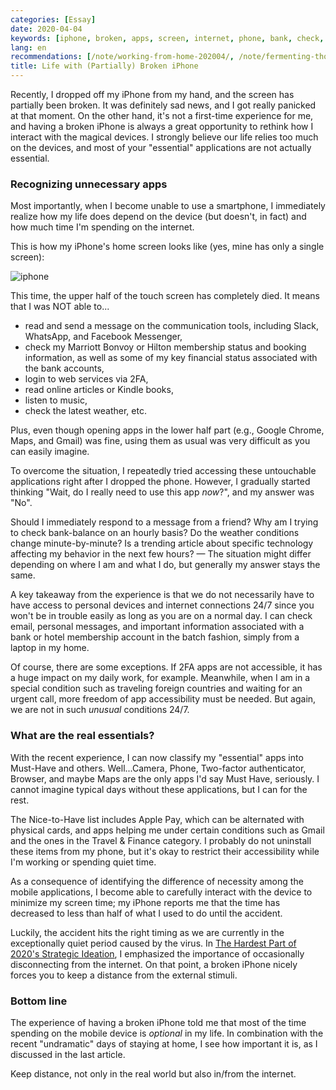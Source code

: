 ```yaml
---
categories: [Essay]
date: 2020-04-04
keywords: [iphone, broken, apps, screen, internet, phone, bank, check, device, half]
lang: en
recommendations: [/note/working-from-home-202004/, /note/fermenting-thoughts/, /note/issue-driven/]
title: Life with (Partially) Broken iPhone
---
```


Recently, I dropped off my iPhone from my hand, and the screen has partially been broken. It was definitely sad news, and I got really panicked at that moment. On the other hand, it's not a first-time experience for me, and having a broken iPhone is always a great opportunity to rethink how I interact with the magical devices. I strongly believe our life relies too much on the devices, and most of your "essential" applications are not actually essential.

### Recognizing unnecessary apps

Most importantly, when I become unable to use a smartphone, I immediately realize how my life does depend on the device (but doesn't, in fact) and how much time I'm spending on the internet. 

This is how my iPhone's home screen looks like (yes, mine has only a single screen):

![iphone](/images/life-with-broken-iphone/iphone-202003.png)

This time, the upper half of the touch screen has completely died. It means that I was NOT able to...

- read and send a message on the communication tools, including Slack, WhatsApp, and Facebook Messenger,
- check my Marriott Bonvoy or Hilton membership status and booking information, as well as some of my key financial status associated with the bank accounts,
- login to web services via 2FA,
- read online articles or Kindle books,
- listen to music,
- check the latest weather, etc.

Plus, even though opening apps in the lower half part (e.g., Google Chrome, Maps, and Gmail) was fine, using them as usual was very difficult as you can easily imagine.

To overcome the situation, I repeatedly tried accessing these untouchable applications right after I dropped the phone. However, I gradually started thinking "Wait, do I really need to use this app *now*?", and my answer was "No". 

Should I immediately respond to a message from a friend? Why am I trying to check bank-balance on an hourly basis? Do the weather conditions change minute-by-minute? Is a trending article about specific technology affecting my behavior in the next few hours? &mdash; The situation might differ depending on where I am and what I do, but generally my answer stays the same.

A key takeaway from the experience is that we do not necessarily have to have access to personal devices and internet connections 24/7 since you won't be in trouble easily as long as you are on a normal day. I can check email, personal messages, and important information associated with a bank or hotel membership account in the batch fashion, simply from a laptop in my home.

Of course, there are some exceptions. If 2FA apps are not accessible, it has a huge impact on my daily work, for example. Meanwhile, when I am in a special condition such as traveling foreign countries and waiting for an urgent call, more freedom of app accessibility must be needed. But again, we are not in such *unusual* conditions 24/7.

### What are the real essentials?

With the recent experience, I can now classify my "essential" apps into Must-Have and others. Well...Camera, Phone, Two-factor authenticator, Browser, and maybe Maps are the only apps I'd say Must Have, seriously. I cannot imagine typical days without these applications, but I can for the rest. 

The Nice-to-Have list includes Apple Pay, which can be alternated with physical cards, and apps helping me under certain conditions such as Gmail and the ones in the Travel & Finance category. I probably do not uninstall these items from my phone, but it's okay to restrict their accessibility while I'm working or spending quiet time.

As a consequence of identifying the difference of necessity among the mobile applications, I become able to carefully interact with the device to minimize my screen time; my iPhone reports me that the time has decreased to less than half of what I used to do until the accident. 

Luckily, the accident hits the right timing as we are currently in the exceptionally quiet period caused by the virus. In [The Hardest Part of 2020's Strategic Ideation](/note/fermenting-thoughts/), I emphasized the importance of occasionally disconnecting from the internet. On that point, a broken iPhone nicely forces you to keep a distance from the external stimuli.

### Bottom line

The experience of having a broken iPhone told me that most of the time spending on the mobile device is *optional* in my life. In combination with the recent "undramatic" days of staying at home, I see how important it is, as I discussed in the last article.

Keep distance, not only in the real world but also in/from the internet.